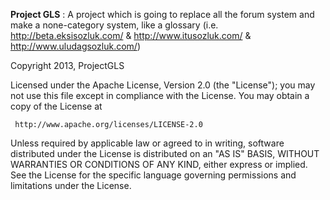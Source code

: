 **Project GLS** : A project which is going to replace all the forum system and make a none-category system, like a glossary (i.e. http://beta.eksisozluk.com/ & http://www.itusozluk.com/ & http://www.uludagsozluk.com/)

   Copyright 2013, ProjectGLS

   Licensed under the Apache License, Version 2.0 (the "License");
   you may not use this file except in compliance with the License.
   You may obtain a copy of the License at

     http://www.apache.org/licenses/LICENSE-2.0

   Unless required by applicable law or agreed to in writing, software
   distributed under the License is distributed on an "AS IS" BASIS,
   WITHOUT WARRANTIES OR CONDITIONS OF ANY KIND, either express or implied.
   See the License for the specific language governing permissions and
   limitations under the License.
